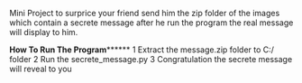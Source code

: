 Mini Project to surprice your friend send him the zip folder of the images which contain  a secrete message after he run the program the real message will display to him.


******How To Run The Program************
1 Extract the message.zip folder to C:/ folder
2 Run the secrete_message.py
3 Congratulation the secrete message will reveal to you